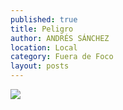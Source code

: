 ```yaml
---
published: true
title: Peligro
author: ANDRÉS SÁNCHEZ
location: Local
category: Fuera de Foco
layout: posts
---
```


![](http://i.imgur.com/cGfxgEtm.jpg)
